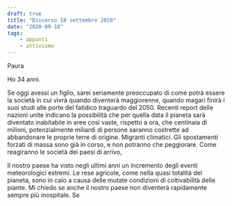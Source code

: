 ```yaml
---
draft: true
title: "Discorso 18 settembre 2020"
date: "2020-09-18"
tags:
    - appunti
    - attivismo
---
```


Paura

Ho 34 anni. 

Se oggi avessi un figlio, sarei seriamente preoccupato di come potrà essere la società in cui vivrà quando diventerà maggiorenne, quando magari finirà i suoi studi alle porte del fatidico traguardo del 2050. Recenti report delle nazioni unite indicano la possibilità che per quella data il pianeta sarà diventato inabitabile in aree così vaste, rispetto a ora, che centinaia di milioni, potenzialmente miliardi di persone saranno costrette ad abbandonare le proprie terre di origine. Migranti climatici.   Gli spostamenti forzati di massa sono già in corso, e non potranno che peggiorare. Come reagiranno le società dei paesi di arrivo, 

Il nostro paese ha visto negli ultimi anni un incremento degli eventi meteorologici estremi. Le rese agricole, come nella quasi totalità del pianeta, sono in calo a causa delle mutate condizioni di coltivabilità delle piante. Mi chiedo se anche il nostro paese non diventerà rapidamente sempre più inospitale. Se 


